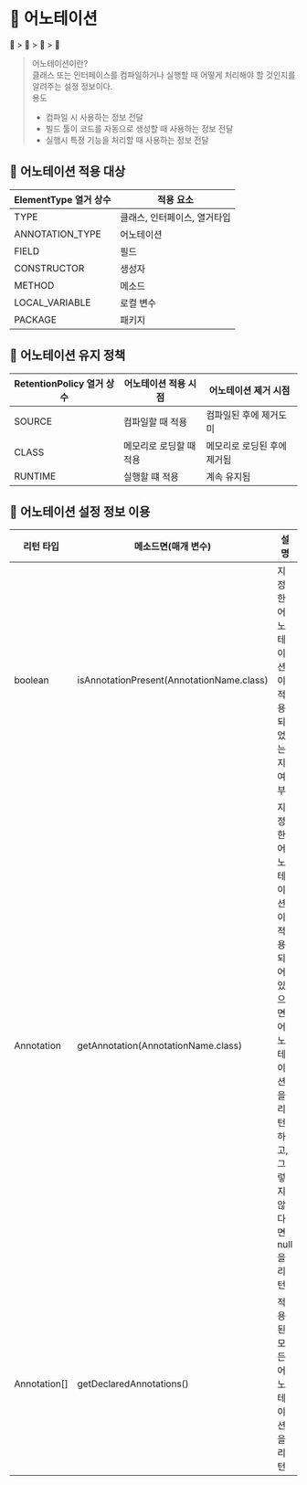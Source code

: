 # 📘 어노테이션
📘 > 📝 > 🔷 > 📍

> 어노테이션이란? <br/>
> 클래스 또는 인터페이스를 컴파일하거나 실행할 때 어떻게 처리해야 할 것인지를 알려주는 설정 정보이다.<br/>
> 용도<br/>
> * 컴파일 시 사용하는 정보 전달
> * 빌드 툴이 코드를 자동으로 생성할 때 사용하는 정보 전달
> * 실행시 특정 기능을 처리할 때 사용하는 정보 전달

## 📝 어노테이션 적용 대상

| ElementType 열거 상수 | 적용 요소            |
|-------------------|------------------|
| TYPE              | 클래스, 인터페이스, 열거타입 |
| ANNOTATION_TYPE   | 어노테이션            |
| FIELD             | 필드               |
| CONSTRUCTOR       | 생성자              |
| METHOD            | 메소드              |
| LOCAL_VARIABLE    | 로컬 변수            |
| PACKAGE           | 패키지              |

## 📝 어노테이션 유지 정책

| RetentionPolicy 열거 상수 | 어노테이션 적용 시점   | 어노테이션 제거 시점     |
|-----------------------|---------------|-----------------|
| SOURCE                | 컴파일할 때 적용     | 컴파일된 후에 제거도미    |
| CLASS                 | 메모리로 로딩할 때 적용 | 메모리로 로딩된 후에 제거됨 |
| RUNTIME               | 실행할 떄 적용      | 계속 유지됨          |

## 📝 어노테이션 설정 정보 이용
| 리턴 타입        | 메소드면(매개 변수)                               | 설명                                                |
|--------------|-------------------------------------------|---------------------------------------------------|
| boolean      | isAnnotationPresent(AnnotationName.class) | 지정한 어노테이션이 적용되었는지 여부                              |
| Annotation   | getAnnotation(AnnotationName.class)       | 지정한 어노테이션이 적용되어 있으면 어노테이션을 리턴하고, 그렇지 않다면 null을 리턴 |
| Annotation[] | getDeclaredAnnotations()                  | 적용된 모든 어노테이션을 리턴                                  |